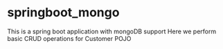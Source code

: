 # springboot_mongo
This is a spring boot application with mongoDB support
Here we perform basic CRUD operations for Customer POJO
